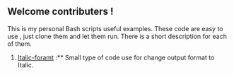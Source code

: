 ## Welcome contributers !

This is my personal Bash scripts useful examples.
These code are easy to use , just clone them and let them run.
There is a short description for each of them.

1. [Italic-foramt](Italic-foramt) :** Small type of code use for change output format to Italic.
